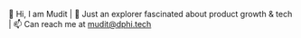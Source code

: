 👋 Hi, I am Mudit | 👀 Just an explorer fascinated about product growth & tech | 📫 Can reach me at mudit@dphi.tech

<!---
iammudit/iammudit is a ✨ special ✨ repository because its `README.md` (this file) appears on your GitHub profile.
You can click the Preview link to take a look at your changes.
--->
